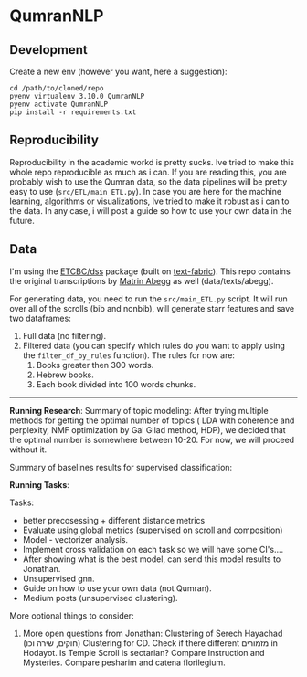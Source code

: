 # QumranNLP
## Development
Create a new env (however you want, here a suggestion):
```shell
cd /path/to/cloned/repo
pyenv virtualenv 3.10.0 QumranNLP
pyenv activate QumranNLP
pip install -r requirements.txt
```

## Reproducibility
Reproducibility in the academic workd is pretty sucks. Ive tried to make this whole repo reproducible as much as i can.
If you are reading this, you are probably wish to use the Qumran data, so the data pipelines will be pretty easy to use (`src/ETL/main_ETL.py`).
In case you are here for the machine learning, algorithms or visualizations, Ive tried to make it robust as i can to the data.
In any case, i will post a guide so how to use your own data in the future.



## Data
I'm using the [ETCBC/dss](https://github.com/ETCBC/dss/tree/master) package (built on [text-fabric](https://github.com/annotation/text-fabric/)).
This repo contains the original transcriptions by [Matrin Abegg](https://en.wikipedia.org/wiki/Martin_Abegg) as well (data/texts/abegg).

For generating data, you need to run the `src/main_ETL.py` script.
It will run over all of the scrolls (bib and nonbib), will generate starr features and save two dataframes:
1. Full data (no filtering).
2. Filtered data (you can specify which rules do you want to apply using the `filter_df_by_rules` function). The rules for now are:
   1. Books greater then 300 words.
   2. Hebrew books.
   3. Each book divided into 100 words chunks.

---


**Running Research**:
Summary of topic modeling:
After trying multiple methods for getting the optimal number of topics 
( LDA with coherence and perplexity, NMF optimization by Gal Gilad method, HDP), we decided that the optimal number is somewhere between 10-20.
For now, we will proceed without it.

Summary of baselines results for supervised classification:


**Running Tasks**:


Tasks:
* better precosessing + different distance metrics
* Evaluate using global metrics (supervised on scroll and composition)
* Model - vectorizer analysis.
* Implement cross validation on each task so we will have some CI's....
* After showing what is the best model, can send this model results to Jonathan.
* Unsupervised gnn.
* Guide on how to use your own data (not Qumran).
* Medium posts (unsupervised clustering).

More optional things to consider:
1. More open questions from Jonathan:
Clustering of Serech Hayachad (חוקים, שירה וכו)
Clustering for CD.
Check if there different מזמורים in Hodayot.
Is Temple Scroll is sectarian?
Compare Instruction and Mysteries.
Compare pesharim and catena florilegium.
